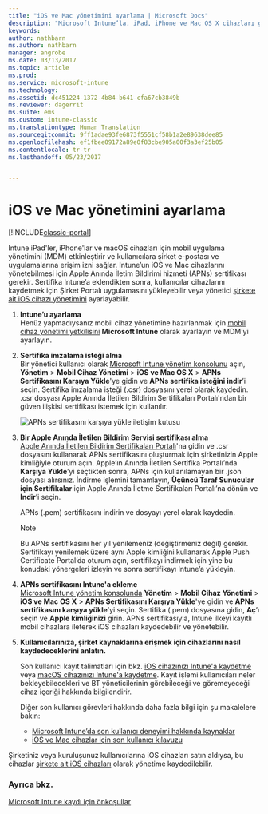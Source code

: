 ```yaml
---
title: "iOS ve Mac yönetimini ayarlama | Microsoft Docs"
description: "Microsoft Intune’la, iPad, iPhone ve Mac OS X cihazları gibi iOS cihazlarınız için mobil uygulama yönetimini (MDM) etkinleştirin."
keywords: 
author: nathbarn
ms.author: nathbarn
manager: angrobe
ms.date: 03/13/2017
ms.topic: article
ms.prod: 
ms.service: microsoft-intune
ms.technology: 
ms.assetid: dc451224-1372-4b84-b641-cfa67cb3849b
ms.reviewer: dagerrit
ms.suite: ems
ms.custom: intune-classic
ms.translationtype: Human Translation
ms.sourcegitcommit: 9ff1adae93fe6873f5551cf58b1a2e89638dee85
ms.openlocfilehash: ef1fbee09172a89e0f83cbe905a00f3a3ef25b05
ms.contentlocale: tr-tr
ms.lasthandoff: 05/23/2017


---
```


# <a name="set-up-ios-and-mac-device-management"></a>iOS ve Mac yönetimini ayarlama

[!INCLUDE[classic-portal](../includes/classic-portal.md)]

Intune iPad'ler, iPhone'lar ve macOS cihazları için mobil uygulama yönetimini (MDM) etkinleştirir ve kullanıcılara şirket e-postası ve uygulamalarına erişim izni sağlar. Intune’un iOS ve Mac cihazlarını yönetebilmesi için Apple Anında İletim Bildirimi hizmeti (APNs) sertifikası gerekir. Sertifika Intune’a eklendikten sonra, kullanıcılar cihazlarını kaydetmek için Şirket Portalı uygulamasını yükleyebilir veya yönetici [şirkete ait iOS cihazı yönetimini](enroll-corporate-owned-ios-devices-in-microsoft-intune.md) ayarlayabilir.

1.  **Intune’u ayarlama**<br>
    Henüz yapmadıysanız mobil cihaz yönetimine hazırlanmak için [mobil cihaz yönetimi yetkilisini](prerequisites-for-enrollment.md#step-2-set-mdm-authority) **Microsoft Intune** olarak ayarlayın ve MDM’yi ayarlayın.

2.  **Sertifika imzalama isteği alma**<br>
    Bir yönetici kullanıcı olarak [Microsoft Intune yönetim konsolunu](https://manage.microsoft.com) açın, **Yönetim** &gt; **Mobil Cihaz Yönetimi** &gt; **iOS ve Mac OS X** &gt; **APNs Sertifikasını Karşıya Yükle**'ye gidin ve **APNs sertifika isteğini indir**’i seçin. Sertifika imzalama isteği (.csr) dosyasını yerel olarak kaydedin. .csr dosyası Apple Anında İletilen Bildirim Sertifikaları Portalı'ndan bir güven ilişkisi sertifikası istemek için kullanılır.

    ![APNs sertifikasını karşıya yükle iletişim kutusu](../media/Intune-iOS-enrollment-with-apns.png)

3.  **Bir Apple Anında İletilen Bildirim Servisi sertifikası alma**<br>
    [Apple Anında İletilen Bildirim Sertifikaları Portalı](http://go.microsoft.com/fwlink/?LinkId=269844)'na gidin ve .csr dosyasını kullanarak APNs sertifikasını oluşturmak için şirketinizin Apple kimliğiyle oturum açın. Apple’ın Anında İletilen Sertifika Portalı’nda **Karşıya Yükle**’yi seçtikten sonra, APNs için kullanılamayan bir .json dosyası alırsınız. İndirme işlemini tamamlayın, **Üçüncü Taraf Sunucular için Sertifikalar** için Apple Anında İletme Sertifikaları Portalı’na dönün ve **İndir**’i seçin.

    APNs (.pem) sertifikasını indirin ve dosyayı yerel olarak kaydedin.

    > [!NOTE]
    > Bu APNs sertifikasını her yıl yenilemeniz (değiştirmeniz değil) gerekir. Sertifikayı yenilemek üzere aynı Apple kimliğini kullanarak Apple Push Certificate Portal’da oturum açın, sertifikayı indirmek için yine bu konudaki yönergeleri izleyin ve sonra sertifikayı Intune’a yükleyin.

4.  **APNs sertifikasını Intune'a ekleme**<br>
    [Microsoft Intune yönetim konsolunda](https://manage.microsoft.com) **Yönetim** &gt; **Mobil Cihaz Yönetimi** &gt; **iOS ve Mac OS X** &gt; **APNs Sertifikasını Karşıya Yükle**'ye gidin ve **APNs sertifikasını karşıya yükle**’yi seçin. Sertifika (.pem) dosyasına gidin, **Aç**’ı seçin ve **Apple kimliğinizi** girin. APNs sertifikasıyla, Intune ilkeyi kayıtlı mobil cihazlara ileterek iOS cihazları kaydedebilir ve yönetebilir.

5.  **Kullanıcılarınıza, şirket kaynaklarına erişmek için cihazlarını nasıl kaydedeceklerini anlatın.**

    Son kullanıcı kayıt talimatları için bkz. [iOS cihazınızı Intune'a kaydetme](https://docs.microsoft.com/intune-user-help/enroll-your-device-in-intune-ios) veya [macOS cihazınızı Intune'a kaydetme](https://docs.microsoft.com/intune-user-help/enroll-your-device-in-intune-macos). Kayıt işlemi kullanıcıları neler bekleyebilecekleri ve BT yöneticilerinin görebileceği ve göremeyeceği cihaz içeriği hakkında bilgilendirir.

    Diğer son kullanıcı görevleri hakkında daha fazla bilgi için şu makalelere bakın:
    - [Microsoft Intune’da son kullanıcı deneyimi hakkında kaynaklar](how-to-educate-your-end-users-about-microsoft-intune.md)
    - [iOS ve Mac cihazlar için son kullanıcı kılavuzu](https://docs.microsoft.com/intune-user-help/using-your-ios-or-macOS-device-with-intune)

Şirketiniz veya kuruluşunuz kullanıcılarına iOS cihazları satın aldıysa, bu cihazlar [şirkete ait iOS cihazları](enroll-corporate-owned-ios-devices-in-microsoft-intune.md) olarak yönetime kaydedilebilir.

### <a name="see-also"></a>Ayrıca bkz.
[Microsoft Intune kaydı için önkoşullar](prerequisites-for-enrollment.md)

